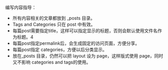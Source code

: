 编写内容指导：

- 所有内容相关的文章都放到 _posts 目录。
- Tags and Categories 只在 post 中有效。
- 每篇post需要指定title，这样可以指定显示的标题，否则会默认使用文件名作为标题。4
- 每篇post指定permalink后，会生成固定的访问页面，方便分享。
- 每篇post指定 categories，方便以后分类显示。
- 放在_posts 目录，仍然可以把 layout 设为 page，这样版式使用 page，同时又不影响 categories and tags的使用。

